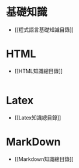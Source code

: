 # 基礎知識
- [[程式語言基礎知識目錄]]
# HTML
- [[HTML知識總目錄]]
	```dataview 
	```

# Latex
- [[Latex知識總目錄]]
# MarkDown
- [[Markdown知識總目錄]]